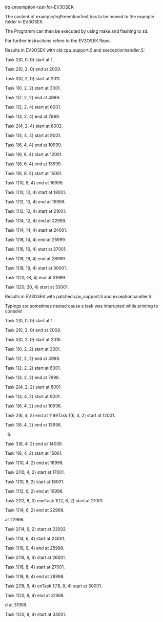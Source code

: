 irq-preemption-test-for-EV3OSEK

The content of example/IrqPreemtionTest has to be moved to the example folder in EV3OSEK.

The Programm can then be executed by using make and flashing to sd. 

For further instructions refere to the EV3OSEK Repo.



Results in EV3OSEK with old cpu_support.S and execeptionhandler.S:


Task 2(0, 0, 0) start at 1.

Task 2(0, 2, 0) end at 2009.

Task 3(0, 2, 0) start at 2011.

Task 1(0, 2, 2) start at 3001.

Task 1(2, 2, 2) end at 4999.

Task 1(2, 2, 4) start at 6001.

Task 1(4, 2, 4) end at 7999.

Task 2(4, 2, 4) start at 8002.

Task 1(4, 4, 4) start at 9001.

Task 1(6, 4, 4) end at 10999.

Task 1(6, 6, 4) start at 12001.

Task 1(8, 6, 4) end at 13999.

Task 1(8, 8, 4) start at 15001.

Task 1(10, 8, 4) end at 16999.

Task 1(10, 10, 4) start at 18001.

Task 1(12, 10, 4) end at 19999.

Task 1(12, 12, 4) start at 21001.

Task 1(14, 12, 4) end at 22999.

Task 1(14, 14, 4) start at 24001.

Task 1(16, 14, 4) end at 25999.

Task 1(16, 16, 4) start at 27001.

Task 1(18, 16, 4) end at 28999.

Task 1(18, 18, 4) start at 30001.

Task 1(20, 18, 4) end at 31999.

Task 1(20, 20, 4) start at 33001.

Results in EV3OSEK with patched cpu_support.S and exceptionhandler.S:

Typings are sometimes nested cause a task was interupted while printing to console!


Task 2(0, 0, 0) start at 1.

Task 2(0, 2, 0) end at 2008.

Task 3(0, 2, 0) start at 2010.

Task 1(0, 2, 2) start at 3001.

Task 1(2, 2, 2) end at 4998.

Task 1(2, 2, 2) start at 6001.

Task 1(4, 2, 2) end at 7998.

Task 2(4, 2, 2) start at 8001.

Task 1(4, 4, 2) start at 9001.

Task 1(6, 4, 2) end at 10998.

Task 2(6, 4, 2) end at 1199Task 1(6, 4, 2) start at 12001.

Task 1(8, 4, 2) end at 13998.

8.

Task 3(8, 4, 2) end at 14008.

Task 1(8, 4, 2) start at 15001.

Task 1(10, 4, 2) end at 16998.

Task 2(10, 4, 2) start at 17001.

Task 1(10, 6, 2) start at 18001.

Task 1(12, 6, 2) end at 19998.

Task 2(12, 6, 2) endTask 1(12, 6, 2) start at 21001.

Task 1(14, 6, 2) end at 22998.

 at 22998.
 
Task 3(14, 6, 2) start at 23002.

Task 1(14, 6, 4) start at 24001.

Task 1(16, 6, 4) end at 25998.

Task 2(16, 6, 4) start at 26001.

Task 1(16, 8, 4) start at 27001.

Task 1(18, 8, 4) end at 28998.


Task 2(18, 8, 4) enTask 1(18, 8, 4) start at 30001.

Task 1(20, 8, 4) end at 31998.

d at 31998.

Task 1(20, 8, 4) start at 33001.



